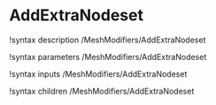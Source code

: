 <!-- MOOSE Documentation Stub: Remove this when content is added. -->

# AddExtraNodeset

!syntax description /MeshModifiers/AddExtraNodeset

!syntax parameters /MeshModifiers/AddExtraNodeset

!syntax inputs /MeshModifiers/AddExtraNodeset

!syntax children /MeshModifiers/AddExtraNodeset
